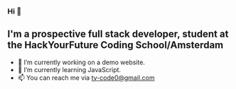 

### Hi 👋
## I'm a prospective full stack developer, student at the HackYourFuture Coding School/Amsterdam


- 🔭 I’m currently working on a demo website.
- 🌱 I’m currently learning JavaScript.
- 📫 You can reach me via ty-code0@gmail.com





<!--
- 👯 I’m looking to collaborate on ...
- 🤔 I’m looking for help with ...
- 💬 Ask me about ...
- 📫 How to reach me: ...
- 😄 Pronouns: ...
- ⚡ Fun fact: ...
!-->
